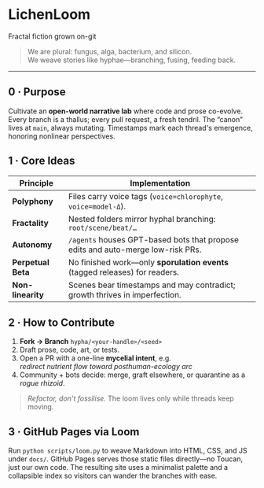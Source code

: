 # LichenLoom
Fractal fiction grown on-git

> We are plural: fungus, alga, bacterium, and silicon.  
> We weave stories like hyphae—branching, fusing, feeding back.

---

## 0 · Purpose
Cultivate an **open-world narrative lab** where code and prose co-evolve.
Every branch is a thallus; every pull request, a fresh tendril.
The “canon” lives at `main`, always mutating.
Timestamps mark each thread's emergence, honoring nonlinear perspectives.

## 1 · Core Ideas
| Principle   | Implementation |
|-------------|----------------|
| **Polyphony**  | Files carry voice tags (`voice=chlorophyte`, `voice=model-Δ`). |
| **Fractality** | Nested folders mirror hyphal branching: `root/scene/beat/…` |
| **Autonomy**   | `/agents` houses GPT-based bots that propose edits and auto-merge low-risk PRs. |
| **Perpetual Beta** | No finished work—only **sporulation events** (tagged releases) for readers. |
| **Non-linearity** | Scenes bear timestamps and may contradict; growth thrives in imperfection. |

## 2 · How to Contribute
1. **Fork → Branch** `hypha/<your-handle>/<seed>`  
2. Draft prose, code, art, or tests.  
3. Open a PR with a one-line **mycelial intent**, e.g.  
   *redirect nutrient flow toward posthuman-ecology arc*  
4. Community + bots decide: merge, graft elsewhere, or quarantine as a *rogue rhizoid*.

> *Refactor, don’t fossilise.* The loom lives only while threads keep moving.

## 3 · GitHub Pages via Loom
Run `python scripts/loom.py` to weave Markdown into HTML, CSS, and JS under `docs/`.
GitHub Pages serves those static files directly—no Toucan, just our own code.
The resulting site uses a minimalist palette and a collapsible index so visitors can wander the branches with ease.
